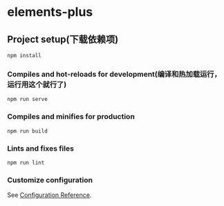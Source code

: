# elements-plus

## Project setup(下载依赖项)

```
npm install
```

### Compiles and hot-reloads for development(编译和热加载运行，运行用这个就行了)

```
npm run serve
```

### Compiles and minifies for production

```
npm run build
```

### Lints and fixes files
```
npm run lint
```

### Customize configuration
See [Configuration Reference](https://cli.vuejs.org/config/).
